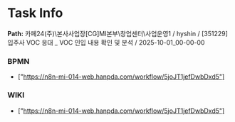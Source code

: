 # Task Info

**Path:** 카페24(주)\본사사업장\[CG]MI본부\창업센터\사업운영1 / hyshin / [351229] 입주사 VOC 응대 _ VOC 인입 내용 확인 및 분석 / 2025-10-01_00-00-00

### BPMN
- ["https://n8n-mi-014-web.hanpda.com/workflow/5joJT1jefDwbDxd5"]

### WIKI
- ["https://n8n-mi-014-web.hanpda.com/workflow/5joJT1jefDwbDxd5"]

